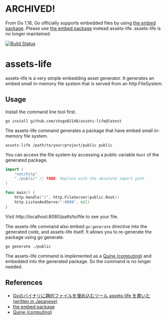 # ARCHIVED!

From Go 1.16, Go officially supports embedded files by using [the embed package](https://pkg.go.dev/embed).
Please use [the embed package](https://pkg.go.dev/embed) instead assets-life.
assets-life is no longer maintained.

[![Build Status](https://github.com/shogo82148/assets-life/workflows/Test/badge.svg)](https://github.com/shogo82148/assets-life/actions)

# assets-life

assets-life is a very simple embedding asset generator.
It generates an embed small in-memory file system that is served from an http.FileSystem.

## Usage

Install the command line tool first.

```
go install github.com/shogo82148/assets-life@latest
```

The assets-life command generates a package that have embed small in-memory file system.

```
assets-life /path/to/your/project/public public
```

You can access the file system by accessing a public variable `Root` of the generated package.

```go
import (
    "net/http"
    "./public" // TODO: Replace with the absolute import path
)

func main() {
    http.Handle("/", http.FileServer(public.Root))
    http.ListenAndServe(":8080", nil)
}
```

Visit http://localhost:8080/path/to/file to see your file.

The assets-life command also embed `go:generate` directive into the generated code, and assets-life itself.
It allows you to re-generate the package using go generate.

```
go generate ./public
```

The assets-life command is implemented as a [Quine (computing)](https://en.wikipedia.org/wiki/Quine_(computing))
and embedded into the generated package.
So the command is no longer needed.

## References

- [Goのバイナリに静的ファイルを埋め込むツール assets-life を書いた (written in Japanese)](https://shogo82148.github.io/blog/2019/07/24/assets-life/)
- [the embed package](https://pkg.go.dev/embed)
- [Quine (computing)](https://en.wikipedia.org/wiki/Quine_(computing))
